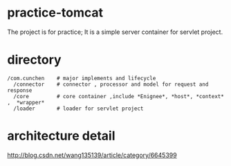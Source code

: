 # practice-tomcat
The project is for practice;
It is a simple server container for servlet project.

# directory

```
/com.cunchen    # major implements and lifecycle
  /connector    # connector , processor and model for request and response
  /core         # core container ,include *Enignee*, *host*, *context* ,  *wrapper*
  /loader       # loader for servlet project
```

# architecture detail 

http://blog.csdn.net/wang135139/article/category/6645399
